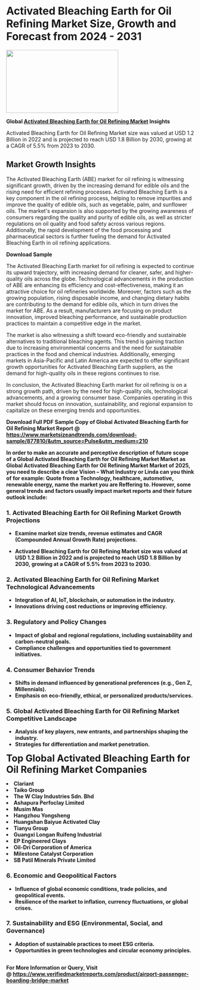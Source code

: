 <H1>Activated Bleaching Earth for Oil Refining Market Size, Growth and Forecast from 2024 - 2031</H1><img class="aligncenter size-medium wp-image-584254" src="https://thirdeyenews.in/wp-content/uploads/2024/09/Global-Market-Research-300x168.jpeg" alt="" width="300" height="168" /><p><strong>Global&nbsp;<a href="https://www.marketsizeandtrends.com/download-sample/877810/&amp;utm_source=Pulse&amp;utm_medium=210">Activated Bleaching Earth for Oil Refining Market</a> Insights</strong></p><p>Activated Bleaching Earth for Oil Refining Market size was valued at USD 1.2 Billion in 2022 and is projected to reach USD 1.8 Billion by 2030, growing at a CAGR of 5.5% from 2023 to 2030.</p><p><h2>Market Growth Insights</h2> <p>The Activated Bleaching Earth (ABE) market for oil refining is witnessing significant growth, driven by the increasing demand for edible oils and the rising need for efficient refining processes. Activated Bleaching Earth is a key component in the oil refining process, helping to remove impurities and improve the quality of edible oils, such as vegetable, palm, and sunflower oils. The market's expansion is also supported by the growing awareness of consumers regarding the quality and purity of edible oils, as well as stricter regulations on oil quality and food safety across various regions. Additionally, the rapid development of the food processing and pharmaceutical sectors is further fueling the demand for Activated Bleaching Earth in oil refining applications.</p> <p><strong>Download Sample</strong></p> <p>The Activated Bleaching Earth market for oil refining is expected to continue its upward trajectory, with increasing demand for cleaner, safer, and higher-quality oils across the globe. Technological advancements in the production of ABE are enhancing its efficiency and cost-effectiveness, making it an attractive choice for oil refineries worldwide. Moreover, factors such as the growing population, rising disposable income, and changing dietary habits are contributing to the demand for edible oils, which in turn drives the market for ABE. As a result, manufacturers are focusing on product innovation, improved bleaching performance, and sustainable production practices to maintain a competitive edge in the market.</p> <p>The market is also witnessing a shift toward eco-friendly and sustainable alternatives to traditional bleaching agents. This trend is gaining traction due to increasing environmental concerns and the need for sustainable practices in the food and chemical industries. Additionally, emerging markets in Asia-Pacific and Latin America are expected to offer significant growth opportunities for Activated Bleaching Earth suppliers, as the demand for high-quality oils in these regions continues to rise.</p> <p>In conclusion, the Activated Bleaching Earth market for oil refining is on a strong growth path, driven by the need for high-quality oils, technological advancements, and a growing consumer base. Companies operating in this market should focus on innovation, sustainability, and regional expansion to capitalize on these emerging trends and opportunities.</p> <p><strong></p><p><span class=""><strong>Download Full PDF Sample Copy of Global Activated Bleaching Earth for Oil Refining Market Report</strong> @ <a href="https://www.marketsizeandtrends.com/download-sample/877810/&amp;utm_source=Pulse&amp;utm_medium=210" target="_blank">https://www.marketsizeandtrends.com/download-sample/877810/&amp;utm_source=Pulse&amp;utm_medium=210</a></span></p><p>In order to make an accurate and perceptive description of future scope of a Global&nbsp;Activated Bleaching Earth for Oil Refining Market Market as Global&nbsp;Activated Bleaching Earth for Oil Refining Market Market of 2025, you need to describe a clear Vision &ndash; What Industry or Linda can you think of for example: Quote from a Technology, healthcare, automotive, renewable energy, name the market you are Reffering to. However, some general trends and factors usually impact market reports and their future outlook include:</p><h3>1.&nbsp;<strong>Activated Bleaching Earth for Oil Refining Market Growth Projections</strong></h3><ul><li>Examine market size trends, revenue estimates and CAGR (Compounded Annual Growth Rate) projections.</li><li><p>Activated Bleaching Earth for Oil Refining Market size was valued at USD 1.2 Billion in 2022 and is projected to reach USD 1.8 Billion by 2030, growing at a CAGR of 5.5% from 2023 to 2030.</p></li></ul><h3>2.&nbsp;<strong>Activated Bleaching Earth for Oil Refining Market Technological Advancements</strong></h3><ul><li>Integration of AI, IoT, blockchain, or automation in the industry.</li><li>Innovations driving cost reductions or improving efficiency.</li></ul><h3>3.&nbsp;<strong>Regulatory and Policy Changes</strong></h3><ul><li>Impact of global and regional regulations, including sustainability and carbon-neutral goals.</li><li>Compliance challenges and opportunities tied to government initiatives.</li></ul><h3>4.&nbsp;<strong>Consumer Behavior Trends</strong></h3><ul><li>Shifts in demand influenced by generational preferences (e.g., Gen Z, Millennials).</li><li>Emphasis on eco-friendly, ethical, or personalized products/services.</li></ul><h3>5.&nbsp;<strong>Global Activated Bleaching Earth for Oil Refining Market Competitive Landscape</strong></h3><ul><li>Analysis of key players, new entrants, and partnerships shaping the industry.</li><li>Strategies for differentiation and market penetration.</li></ul><p data-pm-slice="1 1 []"><span style="color: inherit; font-family: inherit; font-size: 25px;">Top Global Activated Bleaching Earth for Oil Refining Market Companies</span></p><div class="" data-test-id=""><p><li>Clariant</li><li> Taiko Group</li><li> The W Clay Industries Sdn. Bhd</li><li> Ashapura Perfoclay Limited</li><li> Musim Mas</li><li> Hangzhou Yongsheng</li><li> Huangshan Baiyue Activated Clay</li><li> Tianyu Group</li><li> Guangxi Longan Ruifeng Industrial</li><li> EP Engineered Clays</li><li> Oil-Dri Corporation of America</li><li> Milestone Catalyst Corporation</li><li> SB Patil Minerals Private Limited</li></p></div><h3>6.&nbsp;<strong>Economic and Geopolitical Factors</strong></h3><ul><li>Influence of global economic conditions, trade policies, and geopolitical events.</li><li>Resilience of the market to inflation, currency fluctuations, or global crises.</li></ul><h3>7.&nbsp;<strong>Sustainability and ESG (Environmental, Social, and Governance)</strong></h3><ul><li>Adoption of sustainable practices to meet ESG criteria.</li><li>Opportunities in green technologies and circular economy principles.</li></ul><h2><strong style="font-size: 14px;">For More Information or Query, Visit @&nbsp;</strong><a style="background-color: #ffffff; font-size: 14px;" href="https://www.marketsizeandtrends.com/report/activated-bleaching-earth-for-oil-refining-market/" target="_blank">https://www.verifiedmarketreports.com/product/airport-passenger-boarding-bridge-market</a></h2>
